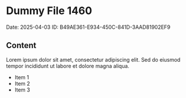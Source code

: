 # Dummy File 1460

Date: 2025-04-03
ID: B49AE361-E934-450C-841D-3AAD81902EF9

## Content

Lorem ipsum dolor sit amet, consectetur adipiscing elit.
Sed do eiusmod tempor incididunt ut labore et dolore magna aliqua.

* Item 1
* Item 2
* Item 3
